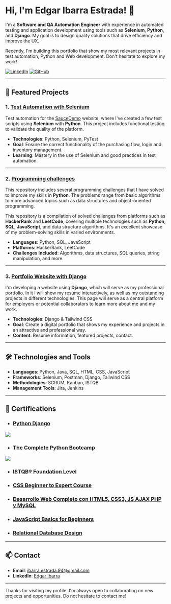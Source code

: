 # Hi, I'm Edgar Ibarra Estrada! 👋

I'm a **Software and QA Automation Engineer** with experience in automated testing and application development using tools such as **Selenium**, **Python**, and **Django**. My goal is to design quality solutions that drive efficiency and improve the UX.

Recently, I'm building this portfolio that show my most relevant projects in test automation, Python and Web development. Don't hesitate to explore my work!

[![LinkedIn](https://img.shields.io/badge/LinkedIn-blue)](https://www.linkedin.com/in/edgar-ibarra-estrada-98b81016b/)
[![GitHub](https://img.shields.io/badge/GitHub-black)](https://github.com/Ed-Ibarra)

---

## 📂 Featured Projects

### 1. [Test Automation with Selenium](https://github.com/Ed-Ibarra/saucedemo-selenium-tests)
Test automation for the [SauceDemo](https://www.saucedemo.com) website, where I've created a few test scripts using **Selenium** with **Python**. This project includes functional testing to validate the quality of the platform.

- **Technologies**: Python, Selenium, PyTest
- **Goal**: Ensure the correct functionality of the purchasing flow, login and inventory management.
- **Learning**: Mastery in the use of Selenium and good practices in test automation.

---

### 2. [Programming challenges](https://github.com/Ed-Ibarra/programming-challenges)
This repository includes several programming challenges that I have solved to improve my skills in **Python**. The problems range from basic algorithms to more advanced topics such as data structures and object-oriented programming.

This repository is a compilation of solved challenges from platforms such as **HackerRank** and **LeetCode**, covering multiple technologies such as **Python**, **SQL**, **JavaScript**, and data structure algorithms. It's an excellent showcase of my problem-solving skills in varied environments.

- **Languages**: Python, SQL, JavaScript
- **Platforms**: HackerRank, LeetCode
- **Challenges Included**: Algorithms, data structures, SQL queries, string manipulation, and more.


---

### 3. [Portfolio Website with Django](https://github.com/Ed-Ibarra/portfolio-website)
I'm developing a website using **Django**, which will serve as my professional portfolio. In it I will show my resume interactively, as well as my outstanding projects in different technologies. This page will serve as a central platform for employers or potential collaborators to learn more about me and my work.

- **Technologies**: Django & Tailwind CSS
- **Goal**: Create a digital portfolio that shows my experience and projects in an attractive and professional way.
- **Content**: Resume information, featured projects, contact.

---

## 🛠️ Technologies and Tools

- **Languages**: Python, Java, SQL, HTML, CSS, JavaScript
- **Frameworks**: Selenium, Postman, Django, Tailwind CSS
- **Methodologies**: SCRUM, Kanban, ISTQB
- **Management Tools**: Jira, Jenkins

---

## 📜 Certifications

- ### [Python Django](https://www.udemy.com/certificate/UC-75a7a10c-ed3e-469d-b4d8-5a665571996d/)
<a href="https://www.udemy.com/certificate/UC-75a7a10c-ed3e-469d-b4d8-5a665571996d/"><img src="https://img-c.udemycdn.com/course/240x135/4015616_32a9_2.jpg"/></a>

- ### [The Complete Python Bootcamp](https://www.udemy.com/certificate/UC-567cbd70-fa6c-4f8f-9b91-fc87663af665/)
<a href="https://www.udemy.com/certificate/UC-567cbd70-fa6c-4f8f-9b91-fc87663af665/"><img src="https://img-c.udemycdn.com/course/240x135/567828_67d0.jpg"/></a>

- ### [ISTQB® Foundation Level](https://www.udemy.com/certificate/UC-635d684f-d90a-41f7-a5e0-5899bedaa762/)
- ### [CSS Beginner to Expert Course](https://www.udemy.com/certificate/UC-a898f871-3bf9-4a9d-adcd-e2433c794280/)
- ### [Desarrollo Web Completo con HTML5, CSS3, JS AJAX PHP y MySQL](https://www.udemy.com/certificate/UC-ab2f240f-00d5-423f-b5f9-7e82f9e767d0/)
- ### [JavaScript Basics for Beginners](https://www.udemy.com/certificate/UC-d8046044-7bdb-4a09-8765-2bf37f08f4f1/)
- ### [Relational Database Design](https://www.udemy.com/certificate/UC-ac2c27e3-2991-4f93-8e61-a03887ad2503/)


---

## 📫 Contact

- **Email**: [ibarra.estrada.94@gmail.com](mailto:ibarra.estrada.94@gmail.com)
- **LinkedIn**: [Edgar Ibarra](https://www.linkedin.com/in/edgar-ibarra-estrada-98b81016b/)

---

Thanks for visiting my profile. I'm always open to collaborating on new projects and opportunities. Do not hesitate to contact me!
